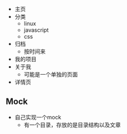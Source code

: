 * 主页
* 分类
  * linux
  * javascript
  * css
* 归档
  * 按时间来
* 我的项目
* 关于我
    * 可能是一个单独的页面
* 详情页


## Mock

* 自己实现一个mock
  * 有一个目录，存放的是目录结构以及文章
